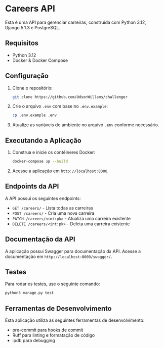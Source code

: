 # Careers API

Esta é uma API para gerenciar carreiras, construída com Python 3.12, Django 5.1.3 e PostgreSQL.

## Requisitos

- Python 3.12
- Docker  & Docker Compose

## Configuração

1. Clone o repositório:

   ```sh
   git clone https://github.com/UdsonWillams/challenger
   ```

2. Crie o arquivo `.env` com base no `.env.example`:

   ```sh
   cp .env.example .env
   ```

3. Atualize as variáveis de ambiente no arquivo `.env` conforme necessário.

## Executando a Aplicação

1. Construa e inicie os contêineres Docker:

   ```sh
   docker-compose up --build
   ```

2. Acesse a aplicação em `http://localhost:8000`.

## Endpoints da API

A API possui os seguintes endpoints:

- `GET /careers/` - Lista todas as carreiras
- `POST /careers/` - Cria uma nova carreira
- `PATCH /careers/<int:pk>` - Atualiza uma carreira existente
- `DELETE /careers/<int:pk>` - Deleta uma carreira existente

## Documentação da API

A aplicação possui Swagger para documentação da API. Acesse a documentação em `http://localhost:8000/swagger/`.

## Testes

Para rodar os testes, use o seguinte comando:

```sh
python3 manage.py test
```

## Ferramentas de Desenvolvimento

Esta aplicação utiliza as seguintes ferramentas de desenvolvimento:

- pre-commit para hooks de commit
- Ruff para linting e formatação de código
- ipdb para debugging
